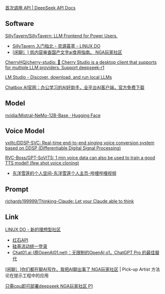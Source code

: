 
[首次调用 API | DeepSeek API Docs](https://api-docs.deepseek.com/zh-cn/)

## Software

[SillyTavern/SillyTavern: LLM Frontend for Power Users.](https://github.com/SillyTavern/SillyTavern)

- [SillyTavern 入门指北 - 资源荟萃 - LINUX DO](https://linux.do/t/topic/223253)
- [[闲聊氵] 低内容审查国产文字ai食用指南。 NGA玩家社区](https://ngabbs.com/read.php?tid=43114852&rand=90)

[CherryHQ/cherry-studio: 🍒 Cherry Studio is a desktop client that supports for multiple LLM providers. Support deepseek-r1](https://github.com/CherryHQ/cherry-studio)

[LM Studio - Discover, download, and run local LLMs](https://lmstudio.ai/)

[Chatbox AI官网：办公学习的AI好助手，全平台AI客户端，官方免费下载](https://chatboxai.app/zh)

## Model

[nvidia/Mistral-NeMo-12B-Base · Hugging Face](https://huggingface.co/nvidia/Mistral-NeMo-12B-Base)

## Voice Model

[yxlllc/DDSP-SVC: Real-time end-to-end singing voice conversion system based on DDSP (Differentiable Digital Signal Processing)](https://github.com/yxlllc/DDSP-SVC)

[RVC-Boss/GPT-SoVITS: 1 min voice data can also be used to train a good TTS model! (few shot voice cloning)](https://github.com/RVC-Boss/GPT-SoVITS)

- [东洋雪莲的个人空间-东洋雪莲个人主页-哔哩哔哩视频](https://space.bilibili.com/1060544882/lists/1049571?type=season)

## Prompt

[richards199999/Thinking-Claude: Let your Claude able to think](https://github.com/richards199999/Thinking-Claude)

## Link

[LINUX DO - 新的理想型社区](https://linux.do/)

- [红石API](https://api.hongshi.me/)
- [硅基流动统一登录](https://account.siliconflow.cn/login)
- [Chat01.ai (原OpenAI01.net)：无限制的OpenAI o1，ChatGPT Pro 的最佳替代](https://chat01.ai/zh)

[[闲聊氵]你们都在聊AI写作，我把AI聊出事了 NGA玩家社区](https://ngabbs.com/read.php?tid=43114925&_fp=2&rand=355) | Pick-up Artist 方法论在提示工程中的应用

[只需cpu即可部署deepseek NGA玩家社区 P1](https://ngabbs.com/read.php?tid=43150007)